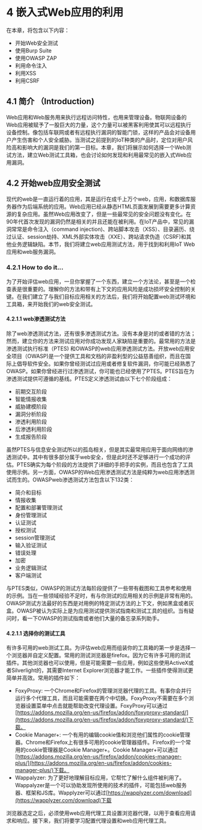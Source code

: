 # 4 嵌入式Web应用的利用

在本章，将包含以下内容：
* 开始Web安全测试
* 使用Burp Suite
* 使用OWASP ZAP
* 利用命令注入
* 利用XSS
* 利用CSRF

## 4.1 简介 （Introduction)

Web应用和Web服务用来执行远程访问特性，也用来管理设备。物联网设备的Web应用被赋予了一股巨大的力量，这个力量可以被黑客利用使其可以远程执行设备控制。像包括车联网或者有远程执行漏洞的智能门锁，这样的产品会对设备用户产生伤害和个人安全威胁。当测试之前提到的IoT种类的产品时，定位对用户风险高和影响大的漏洞是我们的第一目标。本章，我们将展示如何选择一个Web测试方法，建立Web测试工具箱，也会讨论如何发现和利用最常见的嵌入式Web应用漏洞。


## 4.2 开始web应用安全测试
现代的web是一直运行着的应用，其是运行在成千上万个web，应用，和数据库服务器作为后端系统的应用。Web应用已经从静态HTML页面发展到需要更多计算资源的复杂应用。虽然Web应用改变了，但是一些最常见的安全问题没有变化。在90年代首次发现的漏洞仍然是相关的并且还能在被利用。在IoT产品中，常见的漏洞常常是命令注入（command injection)、跨站脚本攻击（XSS）、目录遍历、绕过认证、session劫持、XML外部实体攻击（XXE）、跨站请求伪造（CSRF)和其他业务逻辑缺陷。本节，我们将建立web应用测试方法，用于找到和利用IoT Web应用和web服务漏洞。
### 4.2.1 How to do it...
为了开始评估web应用，一旦你掌握了一个东西，建立一个方法论，甚至是一个检查表是很重要的。理解你的方法和带有上下文的应用风险是成功损坏安全控制的关键。在我们建立了与我们目标应用相关的方法后，我们将开始配置web测试环境和工具箱，来开始我们的web安全测试。
#### 4.2.1.1 web渗透测试方法
除了web渗透测试方法，还有很多渗透测试方法。没有本身是对的或者错的方法；然而，建立你的方法来测试应用对你成功发现人家缺陷是重要的。最常用的方法是渗透测试执行标准（PTES) 和OWASP的web应用渗透测试方法。开放web应用安全项目（OWASP)是一个提供工具和文档的非盈利型的公益慈善组织，而且在国际上倡导软件安全。如果你曾经测试过应用或者修复软件漏洞，你可能已经熟悉了OWASP。如果你曾经进行过渗透测试，你可能也已经使用了PTES。PTES旨在为渗透测试提供可遵循的基线。PTES定义渗透测试由以下七个阶段组成：
* 前期交互阶段
* 智能情报收集
* 威胁建模阶段
* 漏洞分析阶段
* 渗透利用阶段
* 后渗透利用阶段
* 生成报告阶段

虽然PTES与信息安全测试所以的孤岛相关，但是其实最常用应用于面向网络的渗透测试中。其中有很多部分属于web安全，但是此时还不足够进行一个成功的评估。PTES确实为每个阶段的方法提供了详细的手把手的实例，而且也包含了工具使用示例。另一方面，OWASP的Web应用渗透测试方法是纯粹为web应用渗透测试而生的。OWASPweb渗透测试方法包含以下132类：
* 简介和目标
* 情报收集
* 配置和部署管理测试
* 身份管理测试
* 认证测试
* 授权测试
* session管理测试
* 输入验证测试
* 错误处理
* 加密
* 业务逻辑测试
* 客户端测试

与PTES类似，OWASP的测试方法每阶段提供了一些带有截图和工具参考和使用的示例。当在一些领域经验不足时，有与你测试的应用相关的示例是非常有用的。OWASP测试方法最好的东西是对用例的特定测试方法的上下文，例如黑盒或者灰盒。OWASP被认为实际上是为应用测试提供测试指南和测试工具的组织。当有疑问时，看一下OWASP的测试指南或者他们大量的备忘录系列助手。

#### 4.2.1.1 选择你的测试工具
有许多可用的web测试工具。为评估web应用而组装你的工具箱的第一步是选择一个浏览器并自定义配置。常用的测试浏览器是firefox。因为它有许多可用的测试插件。其他浏览器也可以使用，但是可能需要一些应用，例如这些使用ActiveX或者Silverlight的，其需要Internet Explorer浏览器才能工作。一些插件使得测试更简单并高效。常用的插件如下：
* FoxyProxy: 一个Chrome和Firefox的管理浏览器代理的工具。有事你会并行运行多个代理工具，而且可能需要在两个中切换。FoxyProxy不需要在多个浏览器设置菜单中点击就能帮助改变代理设置。FoxyProxy可以通过[https://addons.mozilla.org/en-us/firefox/addon/foxyproxy-standard/](https://addons.mozilla.org/en-us/firefox/addon/foxyproxy-standard/)下载。
* Cookie Manager+: 一个有用的编辑cookie值和浏览他们属性的cookie管理器。Chrome和Firefox上有很多可用的cookie管理器插件。Firefox的一个常用的cookie管理器是Cookie Manager+。Cookie Manager+可以通过[https://addons.mozilla.org/en-us/firefox/addon/cookies-manager-plus/](https://addons.mozilla.org/en-us/firefox/addon/cookies-manager-plus/)下载。
* Wappalyzer: 为了更好地理解目标应用，它帮忙了解什么组件被利用了。Wappalyzer是一个可以协助发现所使用的技术的插件，可能包括web服务器、框架和JS库。Wapplyzer可以通过[https://wapplyzer.com/download](https://wapplyzer.com/download)下载

浏览器选定之后，必须使用web应用代理工具设置浏览器代理，以用于查看应用请求和响应。接下来，我们将要学习配置代理设置和web应用代理工具。
